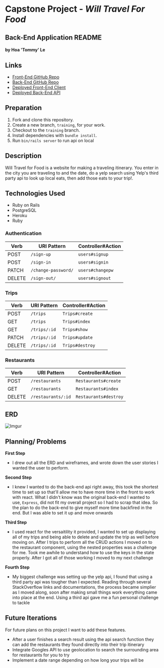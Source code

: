 # Capstone Project - *Will Travel For Food*

## Back-End Application README

#### by Hoa 'Tommy' Le

## Links
* [Front-End GitHub Repo](https://github.com/Tommyle90/willtravelforfood-cli)
* [Back-End GitHub Repo](https://github.com/Tommyle90/willtravelforfood-api)
* [Deployed Front-End Client](https://tommyle90.github.io/willtravelforfood-cli/)
* [Deployed Back-End API](https://fathomless-eyrie-86820.herokuapp.com/)

## Preparation

1.  Fork and clone this repository.
1.  Create a new branch, `training`, for your work.
1.  Checkout to the `training` branch.
1.  Install dependencies with `bundle install`.
1.  Run `bin/rails server` to run api on local

## Description
Will Travel for Food is a website for making a traveling itinerary. You enter in the city you are traveling to and the date, do a yelp search using Yelp's third party api to look up local eats, then add those eats to your trip!.

## Technologies Used
* Ruby on Rails
* PostgreSQL
* Heroku
* Ruby

### Authentication
| Verb   | URI Pattern            | Controller#Action |
|--------|------------------------|-------------------|
| POST   | `/sign-up`             | `users#signup`    |
| POST   | `/sign-in`             | `users#signin`    |
| PATCH  | `/change-password/`    | `users#changepw`  |
| DELETE | `/sign-out/`           | `users#signout`   |
### Trips
| Verb   | URI Pattern            | Controller#Action |
|--------|------------------------|-------------------|
| POST   | `/trips`               | `Trips#create`    |
| GET    | `/trips`               | `Trips#index`     |
| GET    | `/trips/:id`           | `Trips#show`     |
| PATCH  | `/trips/:id`           | `Trips#update`    |
| DELETE | `/trips/:id`           | `Trips#destroy`   |

### Restaurants
| Verb   | URI Pattern            | Controller#Action |
|--------|------------------------|-------------------|
| POST   | `/restaurants`         | `Restaurants#create`    |
| GET    | `/restaurants`         | `Restaurants#index`     |
| DELETE | `/restaurants/:id`     | `Restaurants#destroy`   |


## ERD
![Imgur](https://i.imgur.com/3Towk0Z.jpg)

## Planning/ Problems

**First Step**
- I drew out all the ERD and wireframes, and wrote down the user stories I wanted the user to perform.

**Second Step**
- I knew I wanted to do the back-end api right away, this took the shortest time to set up so that'll allow me to have more time in the front to work with react. What I didn't know was the original back-end I wanted to use, `Express`, did not fit my overall project so I had to scrap that idea. So the plan to do the back-end to give myself more time backfired in the end. But I was able to set it up and move onwards

**Third Step**
- I used react for the versaitility it provided, I wanted to set up displaying all of my trips and being able to delete and update the trip as well before moving on. After I trips to perform all the CRUD actions I moved on to the restaurant component, using the nested properties was a challenge for me. Took me awhile to understand how to use the keys in the state properly. After I got all of those working I moved to my next challenge

**Fourth Step**
- My biggest challenge was setting up the yelp api, I found that using a third party api was tougher than I expected. Reading through several StackOverflow links and documentations, the process became simplier as I moved along, soon after making small things work everything came into place at the end. Using a third api gave me a fun personal challenge to tackle

## Future Iterations

For future plans on this project I want to add these features.
- After a user finishes a search result using the api search function they can add the restaurants they found directly into their trip itinerary
- Integrate Googles API to use geolocation to search the surrounding area for restaurants for you to try
- Implement a date range depending on how long your trips will be
